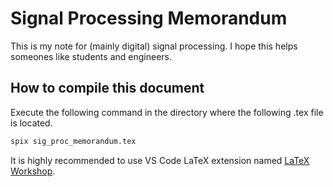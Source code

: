 # Signal Processing Memorandum

This is my note for (mainly digital) signal processing.
I hope this helps someones like students and engineers.

## How to compile this document

Execute the following command in the directory where the following .tex file is located.

``` bash
spix sig_proc_memorandum.tex
```

It is highly recommended to use VS Code LaTeX extension named [LaTeX Workshop](https://marketplace.visualstudio.com/items?itemName=James-Yu.latex-workshop).
